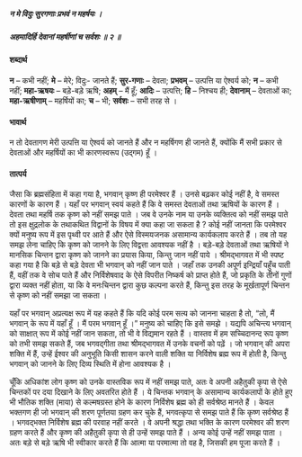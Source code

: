 ##### न मे विदुः सुरगणाः प्रभवं न महर्षयः ।
##### अहमादिर्हि देवानां महर्षीणां च सर्वशः ॥ २ ॥

#### शब्दार्थ

**न** – कभी नहीं; **मे** – मेरे; विदुः- जानते हैं; **सुर-‍गणाः** – देवता; **प्रभवम्** – उत्पत्ति या ऐश्वर्य को; **न** – कभी नहीं; **महा-ऋषयः** – बड़े-बड़े ऋषि; **अहम्** – मैं हूँ; **आदिः** – उत्पत्ति; **हि** – निश्चय ही; **देवानाम्** – देवताओं का; **महा-ऋषीणाम्** – महर्षियों का; **च** – भी; **सर्वशः** – सभी तरह से ।

#### भावार्थ

न तो देवतागण मेरी उत्पत्ति या ऐश्वर्य को जानते हैं और न महर्षिगण ही जानते हैं, क्योंकि मैं सभी प्रकार से देवताओं और महर्षियों का भी कारणस्वरूप (उद्गम) हूँ ।

#### तात्पर्य

जैसा कि ब्रह्मसंहिता में कहा गया है, भगवान् कृष्ण ही परमेश्वर हैं । उनसे बढ़कर कोई नहीं है, वे समस्त कारणों के कारण हैं । यहाँ पर भगवान् स्वयं कहते हैं कि वे समस्त देवताओं तथा ऋषियों के कारण हैं । देवता तथा महर्षि तक कृष्ण को नहीं समझ पाते । जब वे उनके नाम या उनके व्यक्तित्व को नहीं समझ पाते तो इस क्षुद्रलोक के तथाकथित विद्वानों के विषय में क्या कहा जा सकता है ? कोई नहीं जानता कि परमेश्वर क्यों मनुष्य रूप में इस पृथ्वी पर आते हैं और ऐसे विस्मयजनक असामान्य कार्यकलाप करते हैं । तब तो यह समझ लेना चाहिए कि कृष्ण को जानने के लिए विद्वत्ता आवश्यक नहीं है । बड़े-बड़े देवताओं तथा ऋषियों ने मानसिक चिन्तन द्वारा कृष्ण को जानने का प्रयास किया, किन्तु जान नहीं पाये । श्रीमद्भागवत में भी स्पष्ट कहा गया है कि बड़े से बड़े देवता भी भगवान् को नहीं जान पाते । जहाँ तक उनकी अपूर्ण इन्द्रियाँ पहुँच पाती हैं, वहीं तक वे सोच पाते हैं और निर्विशेषवाद के ऐसे विपरीत निष्कर्ष को प्राप्त होते हैं, जो प्रकृति के तीनों गुणों द्वारा व्यक्त नहीं होता, या कि वे मनःचिन्तन द्वारा कुछ कल्पना करते हैं, किन्तु इस तरह के मूर्खतापूर्ण चिन्तन से कृष्ण को नहीं समझा जा सकता ।

यहाँ पर भगवान् अप्रत्यक्ष रूप में यह कहते हैं कि यदि कोई परम सत्य को जानना चाहता है तो, “लो, मैं भगवान् के रूप में यहाँ हूँ । मैं परम भगवान् हूँ ।” मनुष्य को चाहिए कि इसे समझे । यद्यपि अचिन्त्य भगवान् को साक्षात् रूप में कोई नहीं जान सकता, तो भी वे विद्यमान रहते हैं । वास्तव में हम सच्चिदानन्द रूप कृष्ण को तभी समझ सकते हैं, जब भगवद्गीता तथा श्रीमद्भागवत में उनके वचनों को पढ़ें । जो भगवान् की अपरा शक्ति में हैं, उन्हें ईश्वर की अनुभूति किसी शासन करने वाली शक्ति या निर्विशेष ब्रह्म रूप में होती है, किन्तु भगवान् को जानने के लिए दिव्य स्थिति में होना आवश्यक है ।

चूँकि अधिकांश लोग कृष्ण को उनके वास्तविक रूप में नहीं समझ पाते, अतः वे अपनी अहैतुकी कृपा से ऐसे चिन्तकों पर दया दिखाने के लिए अवतरित होते हैं । ये चिन्तक भगवान् के असामान्य कार्यकलापों के होते हुए भी भौतिक शक्ति (माया) से कल्मषग्रस्त होने के कारण निर्विशेष ब्रह्म को ही सर्वश्रेष्ठ मानते हैं । केवल भक्तगण ही जो भगवान् की शरण पूर्णतया ग्रहण कर चुके हैं, भगवत्कृपा से समझ पाते हैं कि कृष्ण सर्वश्रेष्ठ हैं । भगवद्भक्त निर्विशेष ब्रह्म की परवाह नहीं करते । वे अपनी श्रद्धा तथा भक्ति के कारण परमेश्वर की शरण ग्रहण करते हैं और कृष्ण की अहैतुकी कृपा से ही उन्हें समझ पाते हैं । अन्य कोई उन्हें नहीं समझ पाता । अतः बड़े से बड़े ऋषि भी स्वीकार करते हैं कि आत्मा या परमात्मा तो वह है, जिसकी हम पूजा करते हैं ।